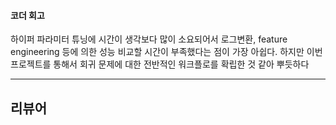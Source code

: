 #### 코더 회고
하이퍼 파라미터 튜닝에 시간이 생각보다 많이 소요되어서 로그변환, feature engineering 등에 의한 성능 비교할 시간이 부족했다는 점이 가장 아쉽다. 
하지만 이번 프로젝트를 통해서 회귀 문제에 대한 전반적인 워크플로를 확립한 것 같아 뿌듯하다

---
## 리뷰어
